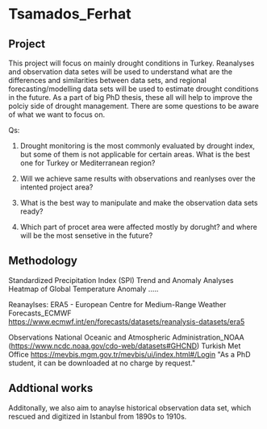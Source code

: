 # Tsamados_Ferhat

## Project

This project will focus on mainly drought conditions in Turkey. Reanalyses and observation data setes will be used to understand what are the differences and similarities between data sets, and regional forecasting/modelling data sets will be used to estimate drought conditions in the future. As a part of big PhD thesis, these all will help to improve the polciy side of drought management. There are some questions to be aware of what we want to focus on. 

Qs:

1. Drought monitoring is the most commonly evaluated by drought index, but some of them is not applicable for certain areas. What is the best one for Turkey or Mediterranean region?

2. Will we achieve same results with observations and reanlyses over the intented project area?

3. What is the best way to manipulate and make the observation data sets ready? 

4. Which part of procet area were affected mostly by dorught? and where will be the most sensetive in the future?


## Methodology

Standardized Precipitation Index (SPI)
Trend and Anomaly Analyses
Heatmap of Global Temperature Anomaly
.....

Reanaylses:
ERA5 - European Centre for Medium-Range Weather Forecasts_ECMWF https://www.ecmwf.int/en/forecasts/datasets/reanalysis-datasets/era5

Observations 
National Oceanic and Atmospheric Administration_NOAA (https://www.ncdc.noaa.gov/cdo-web/datasets#GHCND)
Turkish Met Office https://mevbis.mgm.gov.tr/mevbis/ui/index.html#/Login "As a PhD student, it can be downloaded at no charge by request." 

## Addtional works

Additonally, we also aim to anaylse historical observation data set, which rescued and digitized in Istanbul from 1890s to 1910s. 




